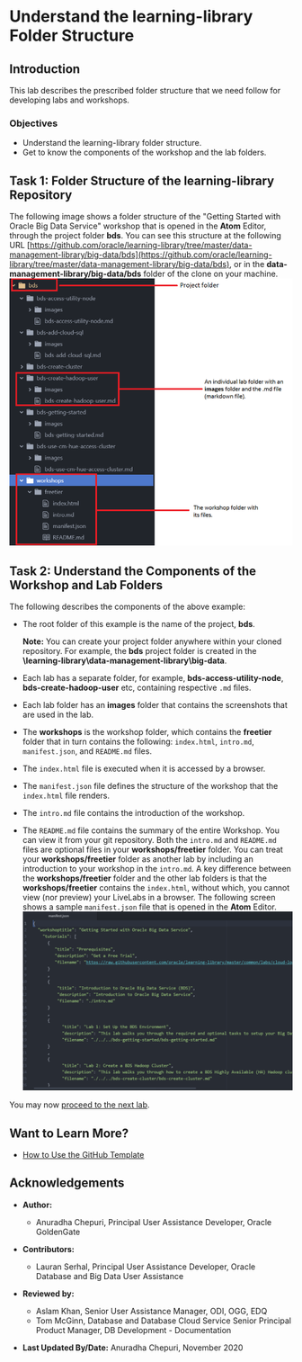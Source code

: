 # Understand the learning-library Folder Structure

## Introduction
This lab describes the prescribed folder structure that we need follow for developing labs and workshops.
### Objectives
* Understand the learning-library folder structure.
* Get to know the components of the workshop and the lab folders.

## Task 1: Folder Structure of the learning-library Repository

The following image shows a folder structure of the "Getting Started with Oracle Big Data Service" workshop that is opened in the **Atom** Editor, through the project folder **bds**. You can see this structure at the following URL [https://github.com/oracle/learning-library/tree/master/data-management-library/big-data/bds](https://github.com/oracle/learning-library/tree/master/data-management-library/big-data/bds), or in the **data-management-library/big-data/bds** folder of the clone on your machine.
    ![](./images/temp-folder-structure-example1.png " ")

## Task 2: Understand the Components of the Workshop and Lab Folders
  The following describes the components of the above example:
  * The root folder of this example is the name of the project, **bds**.

      **Note:** You can create your project folder anywhere within your cloned repository. For example, the **bds** project folder is created in the **\learning-library\data-management-library\big-data**.
  * Each lab has a separate folder, for example, **bds-access-utility-node**, **bds-create-hadoop-user** etc, containing respective `.md` files.
  * Each lab folder has an **images** folder that contains the screenshots that are used in the lab.
  * The **workshops** is the workshop folder, which contains the **freetier** folder that in turn contains the following:  `index.html`, `intro.md`, `manifest.json`, and `README.md` files.
  * The `index.html` file is executed when it is accessed by a browser.
  * The `manifest.json` file defines the structure of the workshop that the `index.html` file renders.
  * The `intro.md` file contains the introduction of the workshop.
  * The `README.md` file contains the summary of the entire Workshop. You can view it from your git repository.
    Both the `intro.md` and `README.md` files are optional files in your **workshops/freetier** folder. You can treat your **workshops/freetier** folder as another lab by including an introduction to your workshop in the `intro.md`. A key difference between the **workshops/freetier** folder and the other lab folders is that the **workshops/freetier** contains the `index.html`, without which, you cannot view (nor preview) your LiveLabs in a browser.
    The following screen shows a sample `manifest.json` file that is opened in the **Atom** Editor.
    ![](./images/temp-folder-structure-manifest-json.png " ")

You may now [proceed to the next lab](#next).

## Want to Learn More?

* [How to Use the GitHub Template](https://otube.oracle.com/media/Use+GitHub+Template/0_780dlc2i)


## Acknowledgements

* **Author:**
    * Anuradha Chepuri, Principal User Assistance Developer, Oracle GoldenGate
* **Contributors:**
    * Lauran Serhal, Principal User Assistance Developer, Oracle Database and Big Data User Assistance

* **Reviewed by:**  
    * Aslam Khan, Senior User Assistance Manager, ODI, OGG, EDQ
    * Tom McGinn, Database and Database Cloud Service Senior Principal Product Manager, DB Development - Documentation

* **Last Updated By/Date:** Anuradha Chepuri, November 2020


